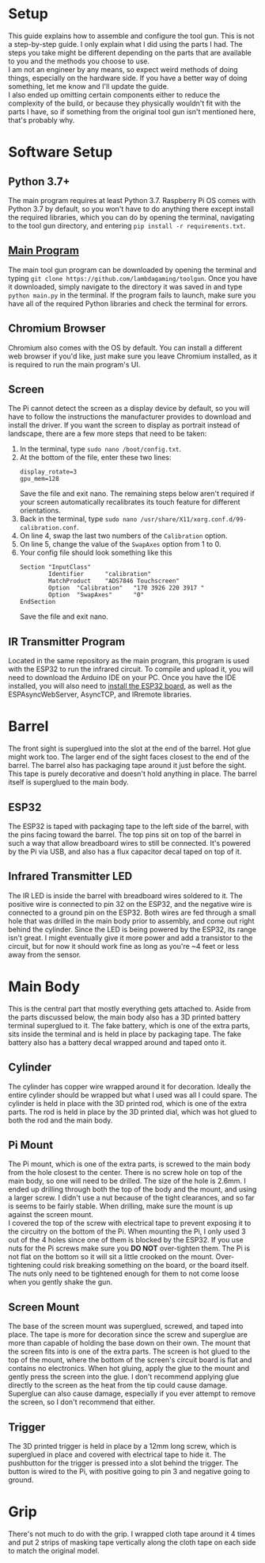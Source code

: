 # Setup
This guide explains how to assemble and configure the tool gun. This is not a step-by-step guide. I only explain what I did using the parts I had. The steps you take might be different depending on the parts that are available to you and the methods you choose to use.  
I am not an engineer by any means, so expect weird methods of doing things, especially on the hardware side. If you have a better way of doing something, let me know and I'll update the guide.  
I also ended up omitting certain components either to reduce the complexity of the build, or because they physically wouldn't fit with the parts I have, so if something from the original tool gun isn't mentioned here, that's probably why.

# Software Setup
## Python 3.7+
The main program requires at least Python 3.7. Raspberry Pi OS comes with Python 3.7 by default, so you won't have to do anything there except install the required libraries, which you can do by opening the terminal, navigating to the tool gun directory, and entering `pip install -r requirements.txt`.

## [Main Program](https://github.com/lambdagaming/toolgun)
The main tool gun program can be downloaded by opening the terminal and typing `git clone https://github.com/lambdagaming/toolgun`. Once you have it downloaded, simply navigate to the directory it was saved in and type `python main.py` in the terminal. If the program fails to launch, make sure you have all of the required Python libraries and check the terminal for errors.

## Chromium Browser
Chromium also comes with the OS by default. You can install a different web browser if you'd like, just make sure you leave Chromium installed, as it is required to run the main program's UI.

## Screen
The Pi cannot detect the screen as a display device by default, so you will have to follow the instructions the manufacturer provides to download and install the driver. If you want the screen to display as portrait instead of landscape, there are a few more steps that need to be taken:  
1. In the terminal, type `sudo nano /boot/config.txt`.
2. At the bottom of the file, enter these two lines:
	```
	display_rotate=3
	gpu_mem=128
	```
	Save the file and exit nano. The remaining steps below aren't required if your screen automatically recalibrates its touch feature for different orientations.
3. Back in the terminal, type `sudo nano /usr/share/X11/xorg.conf.d/99-calibration.conf`.
4. On line 4, swap the last two numbers of the `Calibration` option.
5. On line 5, change the value of the `SwapAxes` option from 1 to 0.  
6. Your config file should look something like this
	```
	Section "InputClass"
			Identifier      "calibration"
			MatchProduct    "ADS7846 Touchscreen"
			Option  "Calibration"   "170 3926 220 3917 "
			Option  "SwapAxes"      "0"
	EndSection
	```
	Save the file and exit nano.

## IR Transmitter Program
Located in the same repository as the main program, this program is used with the ESP32 to run the infrared circuit. To compile and upload it, you will need to download the Arduino IDE on your PC. Once you have the IDE installed, you will also need to [install the ESP32 board](https://randomnerdtutorials.com/installing-the-esp32-board-in-arduino-ide-windows-instructions/), as well as the ESPAsyncWebServer, AsyncTCP, and IRremote libraries.


# Barrel
The front sight is superglued into the slot at the end of the barrel. Hot glue might work too. The larger end of the sight faces closest to the end of the barrel. The barrel also has packaging tape around it just before the sight. This tape is purely decorative and doesn't hold anything in place. The barrel itself is superglued to the main body.
## ESP32
The ESP32 is taped with packaging tape to the left side of the barrel, with the pins facing toward the barrel. The top pins sit on top of the barrel in such a way that allow breadboard wires to still be connected. It's powered by the Pi via USB, and also has a flux capacitor decal taped on top of it.
## Infrared Transmitter LED
The IR LED is inside the barrel with breadboard wires soldered to it. The positive wire is connected to pin 32 on the ESP32, and the negative wire is connected to a ground pin on the ESP32. Both wires are fed through a small hole that was drilled in the main body prior to assembly, and come out right behind the cylinder. Since the LED is being powered by the ESP32, its range isn't great. I might eventually give it more power and add a transistor to the circuit, but for now it should work fine as long as you're ~4 feet or less away from the sensor.

# Main Body
This is the central part that mostly everything gets attached to. Aside from the parts discussed below, the main body also has a 3D printed battery terminal superglued to it. The fake battery, which is one of the extra parts, sits inside the terminal and is held in place by packaging tape. The fake battery also has a battery decal wrapped around and taped onto it.

## Cylinder
The cylinder has copper wire wrapped around it for decoration. Ideally the entire cylinder should be wrapped but what I used was all I could spare. The cylinder is held in place with the 3D printed rod, which is one of the extra parts. The rod is held in place by the 3D printed dial, which was hot glued to both the rod and the main body.

## Pi Mount
The Pi mount, which is one of the extra parts, is screwed to the main body from the hole closest to the center. There is no screw hole on top of the main body, so one will need to be drilled. The size of the hole is 2.6mm. I ended up drilling through both the top of the body and the mount, and using a larger screw. I didn't use a nut because of the tight clearances, and so far is seems to be fairly stable. When drilling, make sure the mount is up against the screen mount.  
I covered the top of the screw with electrical tape to prevent exposing it to the circuitry on the bottom of the Pi. When mounting the Pi, I only used 3 out of the 4 holes since one of them is blocked by the ESP32. If you use nuts for the Pi screws make sure you __DO NOT__ over-tighten them. The Pi is not flat on the bottom so it will sit a little crooked on the mount. Over-tightening could risk breaking something on the board, or the board itself. The nuts only need to be tightened enough for them to not come loose when you gently shake the gun.

## Screen Mount
The base of the screen mount was superglued, screwed, and taped into place. The tape is more for decoration since the screw and superglue are more than capable of holding the base down on their own. The mount that the screen fits into is one of the extra parts. The screen is hot glued to the top of the mount, where the bottom of the screen's circuit board is flat and contains no electronics. When hot gluing, apply the glue to the mount and gently press the screen into the glue. I don't recommend applying glue directly to the screen as the heat from the tip could cause damage. Superglue can also cause damage, especially if you ever attempt to remove the screen, so I don't recommend that either.

## Trigger
The 3D printed trigger is held in place by a 12mm long screw, which is superglued in place and covered with electrical tape to hide it. The pushbutton for the trigger is pressed into a slot behind the trigger. The button is wired to the Pi, with positive going to pin 3 and negative going to ground.

# Grip
There's not much to do with the grip. I wrapped cloth tape around it 4 times and put 2 strips of masking tape vertically along the cloth tape on each side to match the original model.
